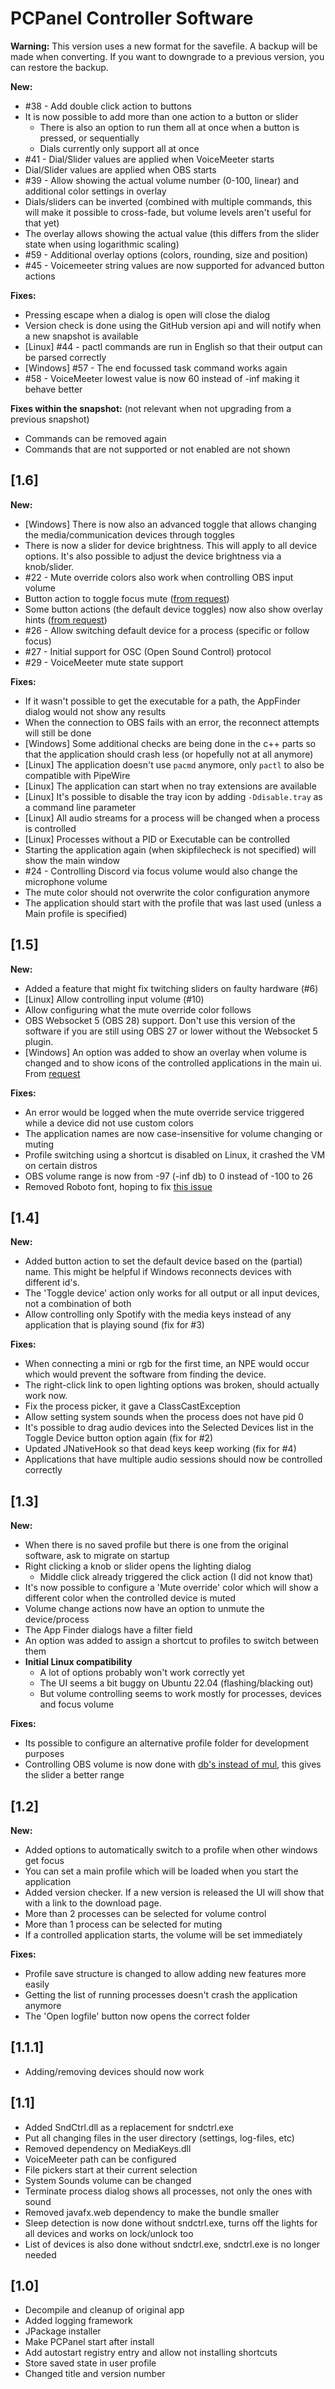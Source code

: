 # PCPanel Controller Software

<!-- Releasenotes without version are included in releases -->

**Warning:** This version uses a new format for the savefile.
A backup will be made when converting. If you want to downgrade to a previous version, you can restore the backup.

**New:**

- #38 - Add double click action to buttons
- It is now possible to add more than one action to a button or slider
    - There is also an option to run them all at once when a button is pressed, or sequentially
    - Dials currently only support all at once
- #41 - Dial/Slider values are applied when VoiceMeeter starts
- Dial/Slider values are applied when OBS starts
- #39 - Allow showing the actual volume number (0-100, linear) and additional color settings in overlay
- Dials/sliders can be inverted (combined with multiple commands, this will make it possible to cross-fade, but volume levels aren't useful for that yet)
- The overlay allows showing the actual value (this differs from the slider state when using logarithmic scaling)
- #59 - Additional overlay options (colors, rounding, size and position)
- #45 - Voicemeeter string values are now supported for advanced button actions

**Fixes:**

- Pressing escape when a dialog is open will close the dialog
- Version check is done using the GitHub version api and will notify when a new snapshot is available
- [Linux] #44 - pactl commands are run in English so that their output can be parsed correctly
- [Windows] #57 - The end focussed task command works again
- #58 - VoiceMeeter lowest value is now 60 instead of -inf making it behave better

**Fixes within the snapshot:**
(not relevant when not upgrading from a previous snapshot)

- Commands can be removed again
- Commands that are not supported or not enabled are not shown

## [1.6]

**New:**

- [Windows] There is now also an advanced toggle that allows changing the media/communication devices through toggles
- There is now a slider for device brightness. This will apply to all device options. It's also possible to adjust the device brightness via a knob/slider.
- #22 - Mute override colors also work when controlling OBS input volume
- Button action to toggle focus mute ([from request](https://www.reddit.com/r/PCPanel/comments/zyh3sr/toggle_muteunmute_focused_application/))
- Some button actions (the default device toggles) now also show overlay hints ([from request](https://www.reddit.com/r/PCPanel/comments/zhun8a/feature_suggestion_add_a_little_indicatoroverlay/))
- #26 - Allow switching default device for a process (specific or follow focus)
- #27 - Initial support for OSC (Open Sound Control) protocol
- #29 - VoiceMeeter mute state support

**Fixes:**

- If it wasn't possible to get the executable for a path, the AppFinder dialog would not show any results
- When the connection to OBS fails with an error, the reconnect attempts will still be done
- [Windows] Some additional checks are being done in the c++ parts so that the application should crash less (or hopefully not at all anymore)
- [Linux] The application doesn't use `pacmd` anymore, only `pactl` to also be compatible with PipeWire
- [Linux] The application can start when no tray extensions are available
- [Linux] It's possible to disable the tray icon by adding `-Ddisable.tray` as a command line parameter
- [Linux] All audio streams for a process will be changed when a process is controlled
- [Linux] Processes without a PID or Executable can be controlled
- Starting the application again (when skipfilecheck is not specified) will show the main window
- #24 - Controlling Discord via focus volume would also change the microphone volume
- The mute color should not overwrite the color configuration anymore
- The application should start with the profile that was last used (unless a Main profile is specified)

## [1.5]

**New:**

- Added a feature that might fix twitching sliders on faulty hardware (#6)
- [Linux] Allow controlling input volume (#10)
- Allow configuring what the mute override color follows
- OBS Websocket 5 (OBS 28) support. Don't use this version of the software if you are still using OBS 27 or lower without the Websocket 5 plugin.
- [Windows] An option was added to show an overlay when volume is changed and to show icons of the controlled applications in the main ui.
  From [request](https://www.reddit.com/r/PCPanel/comments/xf14ol)

**Fixes:**

- An error would be logged when the mute override service triggered while a device did not use custom colors
- The application names are now case-insensitive for volume changing or muting
- Profile switching using a shortcut is disabled on Linux, it crashed the VM on certain distros
- OBS volume range is now from -97 (-inf db) to 0 instead of -100 to 26
- Removed Roboto font, hoping to fix [this issue](https://www.reddit.com/r/PCPanel/comments/xh0dy4/)

## [1.4]

**New:**

- Added button action to set the default device based on the (partial) name. This might be helpful if Windows reconnects devices with different id's.
- The 'Toggle device' action only works for all output or all input devices, not a combination of both
- Allow controlling only Spotify with the media keys instead of any application that is playing sound (fix for #3)

**Fixes:**

- When connecting a mini or rgb for the first time, an NPE would occur which would prevent the software from finding the device.
- The right-click link to open lighting options was broken, should actually work now.
- Fix the process picker, it gave a ClassCastException
- Allow setting system sounds when the process does not have pid 0
- It's possible to drag audio devices into the Selected Devices list in the Toggle Device button option again (fix for #2)
- Updated JNativeHook so that dead keys keep working (fix for #4)
- Applications that have multiple audio sessions should now be controlled correctly

## [1.3]

**New:**

- When there is no saved profile but there is one from the original software, ask to migrate on startup
- Right clicking a knob or slider opens the lighting dialog
    - Middle click already triggered the click action (I did not know that)
- It's now possible to configure a 'Mute override' color which will show a different color when the controlled device is muted
- Volume change actions now have an option to unmute the device/process
- The App Finder dialogs have a filter field
- An option was added to assign a shortcut to profiles to switch between them
- **Initial Linux compatibility**
    - A lot of options probably won't work correctly yet
    - The UI seems a bit buggy on Ubuntu 22.04 (flashing/blacking out)
    - But volume controlling seems to work mostly for processes, devices and focus volume

**Fixes:**

- Its possible to configure an alternative profile folder for development purposes
- Controlling OBS volume is now done with [db's instead of mul](https://github.com/obsproject/obs-websocket/blob/4.x-compat/docs/generated/protocol.md#setvolume), this gives the slider a better range

## [1.2]

**New:**

- Added options to automatically switch to a profile when other windows get focus
- You can set a main profile which will be loaded when you start the application
- Added version checker. If a new version is released the UI will show that with a link to the download page.
- More than 2 processes can be selected for volume control
- More than 1 process can be selected for muting
- If a controlled application starts, the volume will be set immediately

**Fixes:**

- Profile save structure is changed to allow adding new features more easily
- Getting the list of running processes doesn't crash the application anymore
- The 'Open logfile' button now opens the correct folder

## [1.1.1]

- Adding/removing devices should now work

## [1.1]

- Added SndCtrl.dll as a replacement for sndctrl.exe
- Put all changing files in the user directory (settings, log-files, etc)
- Removed dependency on MediaKeys.dll
- VoiceMeeter path can be configured
- File pickers start at their current selection
- System Sounds volume can be changed
- Terminate process dialog shows all processes, not only the ones with sound
- Removed javafx.web dependency to make the bundle smaller
- Sleep detection is now done without sndctrl.exe, turns off the lights for all devices and works on lock/unlock too
- List of devices is also done without sndctrl.exe, sndctrl.exe is no longer needed

## [1.0]

- Decompile and cleanup of original app
- Added logging framework
- JPackage installer
- Make PCPanel start after install
- Add autostart registry entry and allow not installing shortcuts
- Store saved state in user profile
- Changed title and version number
